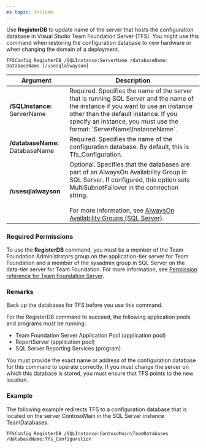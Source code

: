 ```yaml
---
ms.topic: include
---
```


Use **RegisterDB** to update name of the server that hosts the configuration database in Visual Studio Team Foundation Server (TFS).
You might use this command when restoring the configuration database to new hardware or when changing the domain of a deployment.

	TFSConfig RegisterDB /SQLInstance:ServerName /databaseName: DatabaseName [/usesqlalwayson]

<table>
	<thead>
		<tr>
			<th>Argument</th>
			<th>Description</th>
		</tr>
	</thead>
	<tbody>
		<tr>
			<td><strong>/SQLInstance:</strong> ServerName</td>
			<td>
				Required. Specifies the name of the server that is running SQL Server and the name of the instance
				if you want to use an instance other than the default instance.
				If you specify an instance, you must use the format: `ServerName\InstanceName`.
			</td>
		</tr>
		<tr>
			<td><strong>/databaseName:</strong> DatabaseName</td>
			<td>Required. Specifies the name of the configuration database. By default, this is Tfs_Configuration.</td>
		</tr>
		<tr>
			<td><strong>/usesqlalwayson</strong></td>
			<td>
				Optional. Specifies that the databases are part of an AlwaysOn Availability Group in SQL Server.
				If configured, this option sets MultiSubnetFailover in the connection string.<br/><br/>
				For more information, see <a href="http://msdn.microsoft.com/library/hh510230.aspx">AlwaysOn Availability Groups (SQL Server)</a>.
			</td>
		</tr>
	</tbody>
</table>

### Required Permissions

To use the **RegisterDB** command, you must be a member of the Team Foundation Administrators group on the application-tier server
for Team Foundation and a member of the sysadmin group in SQL Server on the data-tier server for Team Foundation.
For more information, see [Permission reference for Team Foundation Server](/azure/devops/security/permissions).

### Remarks

Back up the databases for TFS before you use this command.

For the RegisterDB command to succeed, the following application pools and programs must be running:

-   Team Foundation Server Application Pool (application pool)
-   ReportServer (application pool)
-   SQL Server Reporting Services (program)

You must provide the exact name or address of the configuration database for this command to operate correctly.
If you must change the server on which this database is stored, you must ensure that TFS points to the new location.

### Example

The following example redirects TFS to a configuration database that is located on the server ContosoMain in the SQL Server instance TeamDatabases.

    TFSConfig RegisterDB /SQLInstance:ContosoMain\TeamDatabases /databaseName:Tfs_Configuration
